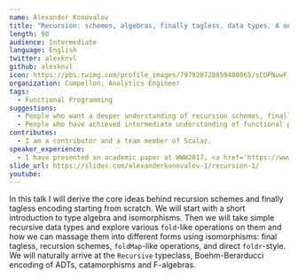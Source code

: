 ```yaml
---
name: Alexander Konovalov
title: "Recursion: schemes, algebras, finally tagless, data types. A unifying vision."
length: 90
audience: Intermediate
language: English
twitter: alexknvl
github: alexknvl
icon: https://pbs.twimg.com/profile_images/797920728859480065/sCOPNuwF_400x400.jpg
organization: Compellon, Analytics Engineer
tags:
  - Functional Programming
suggestions:
  - People who want a deeper understanding of recursion schemes, finally tagless encoding, and type theory in general. 
  - People who have achieved intermediate understanding of functional programming in Scala, and want to learn more advanced topics.
contributes:
  - I am a contributor and a team member of Scalaz.
speaker_experience:
  - I have presented an academic paper at WWW2017, <a href='https://www.slideshare.net/AlexanderKonovalov13/learning-event-extractors-from-knowledge-base-revisions'>https://www.slideshare.net/AlexanderKonovalov13/learning-event-extractors-from-knowledge-base-revisions</a> and presented <a href='https://alexknvl.com/docs/scalaz_summit_presentation.pdf'>https://alexknvl.com/docs/scalaz_summit_presentation.pdf</a> at Lambdaconf 2018 but in an informal setting during scalaz summit and without much preparation.
slide_url: https://slides.com/alexanderkonovalov-1/recursion-1/
youtube:
---
```

In this talk I will derive the core ideas behind recursion
schemes and finally tagless encoding starting from scratch.
We will start with a short introduction to type algebra and
isomorphisms. Then we will take simple recursive data types
and explore various `fold`-like operations on them and how we 
can massage them into different forms using isomorphisms: final 
tagless, recursion schemes, `foldMap`-like operations, and direct 
`foldr`-style. We will naturally arrive at the `Recursive` typeclass, 
Boehm-Berarducci encoding of ADTs, catamorphisms and F-algebras.
